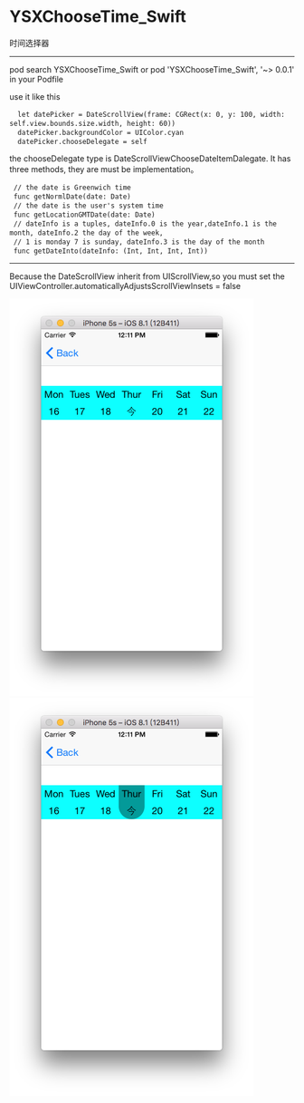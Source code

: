 # YSXChooseTime_Swift
时间选择器

****
pod search YSXChooseTime_Swift or pod 'YSXChooseTime_Swift', '~> 0.0.1' in your Podfile

use it like this

```
  let datePicker = DateScrollView(frame: CGRect(x: 0, y: 100, width: self.view.bounds.size.width, height: 60))
  datePicker.backgroundColor = UIColor.cyan
  datePicker.chooseDelegate = self
```

the chooseDelegate type is DateScrollViewChooseDateItemDalegate.
It has three methods, they are must be implementation。
```
 // the date is Greenwich time 
 func getNormlDate(date: Date)
 // the date is the user's system time
 func getLocationGMTDate(date: Date)
 // dateInfo is a tuples, dateInfo.0 is the year,dateInfo.1 is the month, dateInfo.2 the day of the week,
 // 1 is monday 7 is sunday, dateInfo.3 is the day of the month
 func getDateInto(dateInfo: (Int, Int, Int, Int))
```
***
Because the DateScrollView inherit from UIScrollView,so you must set the UIViewController.automaticallyAdjustsScrollViewInsets = false

![choose](https://github.com/JasonYaoSiXu/YSXChooseTime_Swift/blob/master/YSXChooseTime_Swift/屏幕快照%202017-01-19%20下午12.11.34.png)
![nochoose](https://github.com/JasonYaoSiXu/YSXChooseTime_Swift/blob/master/YSXChooseTime_Swift/屏幕快照%202017-01-19%20下午12.11.37.png)
